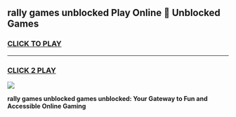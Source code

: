 
## rally games unblocked Play Online 👋 Unblocked Games
<h3>
<a href="https://premium.freeplayer.one?title=rally_games_unblocked&ref=19F">CLICK TO PLAY</a></h3>
<hr>

<h3>
<a href="https://premium.freeplayer.one?title=rally_games_unblocked&ref=19F">CLICK 2 PLAY</a>
  
</h3>

<a href="https://premium.freeplayer.one?title=rally_games_unblocked&ref=19F"><img src="https://clearcache.store/games.png"></a>


**rally games unblocked games unblocked: Your Gateway to Fun and Accessible Online Gaming**
